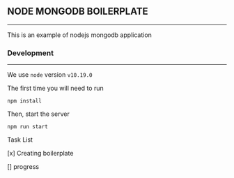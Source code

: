 ## NODE MONGODB BOILERPLATE

---

This is an example of nodejs mongodb application

### Development
---
We use `node` version `v10.19.0`

The first time you will need to run 

```
npm install
```

Then, start the server
```
npm run start
```


Task List

[x] Creating boilerplate

[] progress
